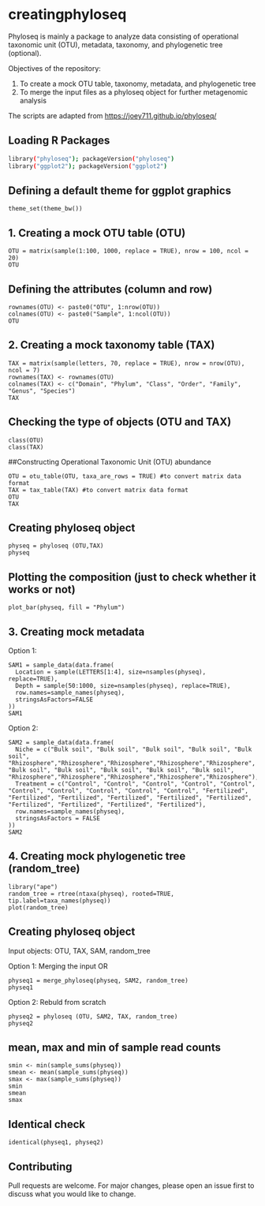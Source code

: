 # creatingphyloseq
Phyloseq is mainly a package to analyze data consisting of operational taxonomic unit (OTU), metadata, taxonomy, and phylogenetic tree (optional).

Objectives of the repository: 
1. To create a mock OTU table, taxonomy, metadata, and phylogenetic tree
2. To merge the input files as a phyloseq object for further metagenomic analysis

The scripts are adapted from https://joey711.github.io/phyloseq/

## Loading R Packages
```bash
library("phyloseq"); packageVersion("phyloseq")
library("ggplot2"); packageVersion("ggplot2")
```

## Defining a default theme for ggplot graphics
```
theme_set(theme_bw())
```

## 1. Creating a mock OTU table (OTU)
```
OTU = matrix(sample(1:100, 1000, replace = TRUE), nrow = 100, ncol = 20)
OTU
```

## Defining the attributes (column and row)
```
rownames(OTU) <- paste0("OTU", 1:nrow(OTU))
colnames(OTU) <- paste0("Sample", 1:ncol(OTU))
OTU
```

## 2. Creating a mock taxonomy table (TAX)
```
TAX = matrix(sample(letters, 70, replace = TRUE), nrow = nrow(OTU), ncol = 7)
rownames(TAX) <- rownames(OTU)
colnames(TAX) <- c("Domain", "Phylum", "Class", "Order", "Family", "Genus", "Species")
TAX
```

## Checking the type of objects (OTU and TAX)
```
class(OTU)
class(TAX)
```

##Constructing Operational Taxonomic Unit (OTU) abundance
```
OTU = otu_table(OTU, taxa_are_rows = TRUE) #to convert matrix data format
TAX = tax_table(TAX) #to convert matrix data format
OTU
TAX
```

## Creating phyloseq object
```
physeq = phyloseq (OTU,TAX)
physeq
```

## Plotting the composition (just to check whether it works or not)
```
plot_bar(physeq, fill = "Phylum")
```

## 3. Creating mock metadata
Option 1:
```
SAM1 = sample_data(data.frame(
  Location = sample(LETTERS[1:4], size=nsamples(physeq), replace=TRUE),
  Depth = sample(50:1000, size=nsamples(physeq), replace=TRUE),
  row.names=sample_names(physeq),
  stringsAsFactors=FALSE
))
SAM1
```

Option 2:
```
SAM2 = sample_data(data.frame(
  Niche = c("Bulk soil", "Bulk soil", "Bulk soil", "Bulk soil", "Bulk soil", "Rhizosphere","Rhizosphere","Rhizosphere","Rhizosphere","Rhizosphere", "Bulk soil", "Bulk soil", "Bulk soil", "Bulk soil", "Bulk soil", "Rhizosphere","Rhizosphere","Rhizosphere","Rhizosphere","Rhizosphere"),
  Treatment = c("Control", "Control", "Control", "Control", "Control", "Control", "Control", "Control", "Control", "Control", "Fertilized",  "Fertilized", "Fertilized", "Fertilized", "Fertilized", "Fertilized", "Fertilized", "Fertilized", "Fertilized", "Fertilized"),
  row.names=sample_names(physeq),
  stringsAsFactors = FALSE
))
SAM2
```

## 4. Creating mock phylogenetic tree (random_tree)
```
library("ape")
random_tree = rtree(ntaxa(physeq), rooted=TRUE, tip.label=taxa_names(physeq))
plot(random_tree)
```

## Creating phyloseq object
Input objects: OTU, TAX, SAM, random_tree

Option 1: Merging the input OR
```
physeq1 = merge_phyloseq(physeq, SAM2, random_tree)
physeq1
```

Option 2: Rebuld from scratch
```
physeq2 = phyloseq (OTU, SAM2, TAX, random_tree)
physeq2
```

## mean, max and min of sample read counts
```
smin <- min(sample_sums(physeq))
smean <- mean(sample_sums(physeq))
smax <- max(sample_sums(physeq))
smin
smean
smax
```

## Identical check
```
identical(physeq1, physeq2)
```

## Contributing
Pull requests are welcome. For major changes, please open an issue first to discuss what you would like to change.
